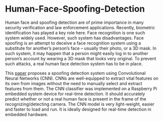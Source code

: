 # Human-Face-Spoofing-Detection

Human face and spoofing detection are of prime importance in many security verification and law enforcement applications. 
Recently, biometric identification has played a key role here. Face recognition is one such system widely used. However, such system has disadvantages.
Face spoofing is an attempt to deceive a face recognition system using a substitute for another’s person’s face – usually their photo, or a 3D mask.
In such system, it may happen that a person might easily log in to another person’s account by wearing a 3D mask that looks very original.
To prevent such attacks, a real human face detection system has to be in place.

This [paper](https://ieeexplore.ieee.org/document/9225495) proposes a spoofing detection system using Convolutional Neural Networks (CNN). 
CNNs are well-equipped to extract vital features on its own from images without the need to manually select and extract features from them. 
The CNN classifier was implemented on a Raspberry Pi embedded system device for real-time detection. 
It should accurately predict whether or not a real human face is present in the frame of the recognizing/detecting camera.
The CNN model is very light-weight, easier and faster to load and run. It is ideally designed for real-time detection in embedded hardware. 



